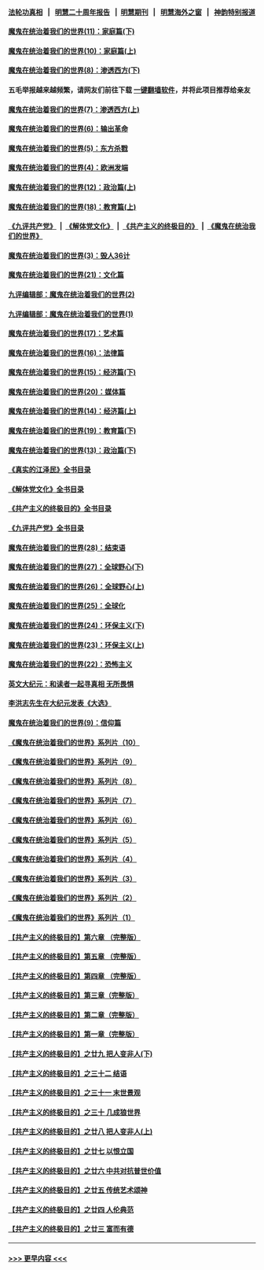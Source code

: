 #### [法轮功真相](https://github.com/gfw-breaker/truth/blob/master/README.md?t=0) &nbsp;&nbsp;|&nbsp;&nbsp; [明慧二十周年报告](https://github.com/gfw-breaker/mh-reports/blob/master/README.md?t=0) &nbsp;&nbsp;|&nbsp;&nbsp;[明慧期刊](https://github.com/gfw-breaker/mh-qikan) &nbsp;&nbsp;|&nbsp;&nbsp; [明慧海外之窗](https://github.com/gfw-breaker/mh-news/blob/master/README.md?t=0) &nbsp;&nbsp;|&nbsp;&nbsp; [神韵特别报道](https://github.com/gfw-breaker/mh-news/blob/master/shenyun.md?t=0)
#### [魔鬼在统治着我们的世界(11)：家庭篇(下)](../pages/nsc422/n10440961.md?t=12010251) 
#### [魔鬼在统治着我们的世界(10)：家庭篇(上)](../pages/nsc422/n10435448.md?t=12010251) 
#### [魔鬼在统治着我们的世界(8)：渗透西方(下)](../pages/nsc422/n10429603.md?t=12010251) 
#### 五毛举报越来越频繁，请网友们前往下载 [一键翻墙软件](https://github.com/gfw-breaker/ssr-accounts)，并将此项目推荐给亲友
#### [魔鬼在统治着我们的世界(7)：渗透西方(上)](../pages/nsc422/n10426013.md?t=12010251) 
#### [魔鬼在统治着我们的世界(6)：输出革命](../pages/nsc422/n10421536.md?t=12010251) 
#### [魔鬼在统治着我们的世界(5)：东方杀戮](../pages/nsc422/n10417707.md?t=12010251) 
#### [魔鬼在统治着我们的世界(4)：欧洲发端](../pages/nsc422/n10414890.md?t=12010251) 
#### [魔鬼在统治着我们的世界(12)：政治篇(上)](../pages/nsc422/n10444576.md?t=12010251) 
#### [魔鬼在统治着我们的世界(18)：教育篇(上)](../pages/nsc422/n10526970.md?t=12010251) 
#### [《九评共产党》](https://github.com/begood0513/9ping.md/blob/master/README.md) &nbsp;|&nbsp; [《解体党文化》](../../../../jtdwh.md/blob/master/README.md)  &nbsp;|&nbsp; [《共产主义的终极目的》](../../../../gczydzjmd.md/blob/master/README.md) &nbsp;|&nbsp; [《魔鬼在统治我们的世界》](../../../../mgztzwmdsj.md/blob/master/README.md) 
#### [魔鬼在统治着我们的世界(3)：毁人36计](../pages/nsc422/n10411583.md?t=12010251) 
#### [魔鬼在统治着我们的世界(21)：文化篇](../pages/nsc422/n10597706.md?t=12010251) 
#### [九评编辑部：魔鬼在统治着我们的世界(2)](../pages/nsc422/n10410036.md?t=12010251) 
#### [九评编辑部：魔鬼在统治着我们的世界(1)](../pages/nsc422/n10406825.md?t=12010251) 
#### [魔鬼在统治着我们的世界(17)：艺术篇](../pages/nsc422/n10499093.md?t=12010251) 
#### [魔鬼在统治着我们的世界(16)：法律篇](../pages/nsc422/n10485969.md?t=12010251) 
#### [魔鬼在统治着我们的世界(15)：经济篇(下)](../pages/nsc422/n10469975.md?t=12010251) 
#### [魔鬼在统治着我们的世界(20)：媒体篇](../pages/nsc422/n10586579.md?t=12010251) 
#### [魔鬼在统治着我们的世界(14)：经济篇(上)](../pages/nsc422/n10457370.md?t=12010251) 
#### [魔鬼在统治着我们的世界(19)：教育篇(下)](../pages/nsc422/n10564808.md?t=12010251) 
#### [魔鬼在统治着我们的世界(13)：政治篇(下)](../pages/nsc422/n10448270.md?t=12010251) 
#### [《真实的江泽民》全书目录](../pages/nsc422/n13721399.md?t=12010251) 
#### [《解体党文化》全书目录](../pages/nsc422/n13721157.md?t=12010251) 
#### [《共产主义的终极目的》全书目录](../pages/nsc422/n13721048.md?t=12010251) 
#### [《九评共产党》全书目录](../pages/nsc422/n13708085.md?t=12010251) 
#### [魔鬼在统治着我们的世界(28)：结束语](../pages/nsc422/n10936246.md?t=12010251) 
#### [魔鬼在统治着我们的世界(27)：全球野心(下)](../pages/nsc422/n10928319.md?t=12010251) 
#### [魔鬼在统治着我们的世界(26)：全球野心(上)](../pages/nsc422/n10900318.md?t=12010251) 
#### [魔鬼在统治着我们的世界(25)：全球化](../pages/nsc422/n10788205.md?t=12010251) 
#### [魔鬼在统治着我们的世界(24)：环保主义(下)](../pages/nsc422/n10695307.md?t=12010251) 
#### [魔鬼在统治着我们的世界(23)：环保主义(上)](../pages/nsc422/n10688613.md?t=12010251) 
#### [魔鬼在统治着我们的世界(22)：恐怖主义](../pages/nsc422/n10614727.md?t=12010251) 
#### [英文大纪元：和读者一起寻真相 无所畏惧](../pages/nsc422/n12542027.md?t=12010251) 
#### [李洪志先生在大纪元发表《大选》](../pages/nsc422/n12534746.md?t=12010251) 
#### [魔鬼在统治着我们的世界(9)：信仰篇](../pages/nsc422/n10432159.md?t=12010251) 
#### [《魔鬼在统治着我们的世界》系列片（10）](../pages/nsc422/n12292670.md?t=12010251) 
#### [《魔鬼在统治着我们的世界》系列片（9）](../pages/nsc422/n12290859.md?t=12010251) 
#### [《魔鬼在统治着我们的世界》系列片（8）](../pages/nsc422/n12287445.md?t=12010251) 
#### [《魔鬼在统治着我们的世界》系列片（7）](../pages/nsc422/n12283425.md?t=12010251) 
#### [《魔鬼在统治着我们的世界》系列片（6）](../pages/nsc422/n12282314.md?t=12010251) 
#### [《魔鬼在统治着我们的世界》系列片（5）](../pages/nsc422/n12281419.md?t=12010251) 
#### [《魔鬼在统治着我们的世界》系列片（4）](../pages/nsc422/n12274024.md?t=12010251) 
#### [《魔鬼在统治着我们的世界》系列片（3）](../pages/nsc422/n12271322.md?t=12010251) 
#### [《魔鬼在统治着我们的世界》系列片（2）](../pages/nsc422/n12269049.md?t=12010251) 
#### [《魔鬼在统治着我们的世界》系列片（1）](../pages/nsc422/n12267575.md?t=12010251) 
#### [【共产主义的终极目的】第六章 （完整版）](../pages/nsc422/n11428913.md?t=12010251) 
#### [【共产主义的终极目的】第五章 （完整版）](../pages/nsc422/n11428912.md?t=12010251) 
#### [【共产主义的终极目的】第四章 （完整版）](../pages/nsc422/n11428907.md?t=12010251) 
#### [【共产主义的终极目的】第三章（完整版）](../pages/nsc422/n11428848.md?t=12010251) 
#### [【共产主义的终极目的】第二章（完整版）](../pages/nsc422/n11428831.md?t=12010251) 
#### [【共产主义的终极目的】第一章（完整版）](../pages/nsc422/n11417651.md?t=12010251) 
#### [【共产主义的终极目的】之廿九 把人变非人(下)](../pages/nsc422/n11344140.md?t=12010251) 
#### [【共产主义的终极目的】之三十二 结语](../pages/nsc422/n11360535.md?t=12010251) 
#### [【共产主义的终极目的】之三十一 末世景观](../pages/nsc422/n11351129.md?t=12010251) 
#### [【共产主义的终极目的】之三十 几成狼世界](../pages/nsc422/n11348280.md?t=12010251) 
#### [【共产主义的终极目的】之廿八 把人变非人(上)](../pages/nsc422/n11340492.md?t=12010251) 
#### [【共产主义的终极目的】之廿七 以恨立国](../pages/nsc422/n11336944.md?t=12010251) 
#### [【共产主义的终极目的】之廿六 中共对抗普世价值](../pages/nsc422/n11324785.md?t=12010251) 
#### [【共产主义的终极目的】之廿五 传统艺术颂神](../pages/nsc422/n11296396.md?t=12010251) 
#### [【共产主义的终极目的】之廿四 人伦典范](../pages/nsc422/n11296397.md?t=12010251) 
#### [【共产主义的终极目的】之廿三 富而有德](../pages/nsc422/n11283598.md?t=12010251) 

----
#### [ >>> 更早内容 <<< ](../indexes/nsc422-earlier.md)
